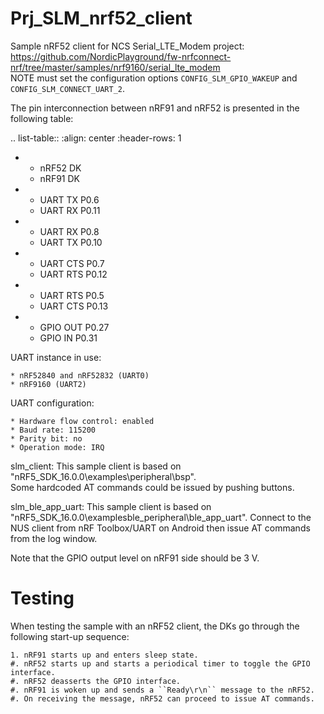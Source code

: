 # Prj_SLM_nrf52_client

Sample nRF52 client for NCS Serial_LTE_Modem project:  
https://github.com/NordicPlayground/fw-nrfconnect-nrf/tree/master/samples/nrf9160/serial_lte_modem  
NOTE must set the configuration options ``CONFIG_SLM_GPIO_WAKEUP`` and ``CONFIG_SLM_CONNECT_UART_2``.  

The pin interconnection between nRF91 and nRF52 is presented in the following table:

.. list-table::
   :align: center
   :header-rows: 1

   * - nRF52 DK
     - nRF91 DK
   * - UART TX P0.6
     - UART RX P0.11
   * - UART RX P0.8
     - UART TX P0.10
   * - UART CTS P0.7
     - UART RTS P0.12
   * - UART RTS P0.5
     - UART CTS P0.13
   * - GPIO OUT P0.27
     - GPIO IN P0.31

UART instance in use:

    * nRF52840 and nRF52832 (UART0)
    * nRF9160 (UART2)

UART configuration:

    * Hardware flow control: enabled
    * Baud rate: 115200
    * Parity bit: no
    * Operation mode: IRQ

slm_client: This sample client is based on "nRF5_SDK_16.0.0\examples\peripheral\bsp".  
  Some hardcoded AT commands could be issued by pushing buttons.

slm_ble_app_uart: This sample client is based on "nRF5_SDK_16.0.0\examplesble_peripheral\ble_app_uart".
  Connect to the NUS client from nRF Toolbox/UART on Android then issue AT commands from the log window.

Note that the GPIO output level on nRF91 side should be 3 V.

Testing
=======

When testing the sample with an nRF52 client, the DKs go through the following start-up sequence:

    1. nRF91 starts up and enters sleep state.
    #. nRF52 starts up and starts a periodical timer to toggle the GPIO interface.
    #. nRF52 deasserts the GPIO interface.
    #. nRF91 is woken up and sends a ``Ready\r\n`` message to the nRF52.
    #. On receiving the message, nRF52 can proceed to issue AT commands.

